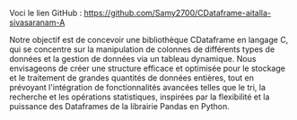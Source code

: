 Voci le lien GitHub :
https://github.com/Samy2700/CDataframe-aitalla-sivasaranam-A

Notre objectif est de concevoir une bibliothèque CDataframe en langage C, qui se concentre sur la manipulation de colonnes de différents types de données et la gestion de données via un tableau dynamique. Nous envisageons de créer une structure efficace et optimisée pour le stockage et le traitement de grandes quantités de données entières, tout en prévoyant l'intégration de fonctionnalités avancées telles que le tri, la recherche et les opérations statistiques, inspirées par la flexibilité et la puissance des Dataframes de la librairie Pandas en Python. 
